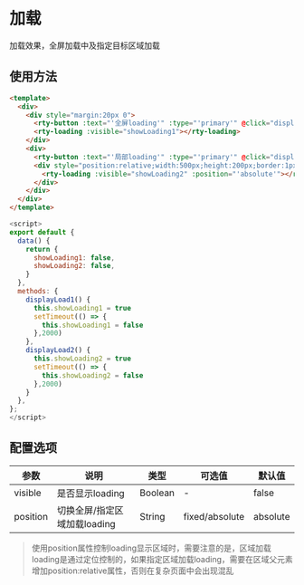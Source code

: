 # 加载
加载效果，全屏加载中及指定目标区域加载

## 使用方法
``` html
<template>
  <div>
    <div style="margin:20px 0">
      <rty-button :text="'全屏loading'" :type="'primary'" @click="displayLoad1"></rty-button>
      <rty-loading :visible="showLoading1"></rty-loading>
    </div>
    <div>
      <rty-button :text="'局部loading'" :type="'primary'" @click="displayLoad2"></rty-button>
      <div style="position:relative;width:500px;height:200px;border:1px solid #333;">
        <rty-loading :visible="showLoading2" :position="'absolute'"></rty-loading>
      </div>
    </div>
  </div>
</template>
```
``` js
<script>
export default {
  data() {
    return {
      showLoading1: false,
      showLoading2: false,
    }
  },
  methods: {
    displayLoad1() {
      this.showLoading1 = true
      setTimeout(() => {
        this.showLoading1 = false
      },2000)
    },
    displayLoad2() {
      this.showLoading2 = true
      setTimeout(() => {
        this.showLoading2 = false
      },2000)
    }
  },
};
</script>
```

## 配置选项
| 参数 | 说明 | 类型 | 可选值 | 默认值 |
|-|-|-|-|-|
| visible | 是否显示loading | Boolean | - | false |
| position | 切换全屏/指定区域加载loading | String | fixed/absolute | absolute |
> 使用position属性控制loading显示区域时，需要注意的是，区域加载loading是通过定位控制的，如果指定区域加载loading，需要在区域父元素增加position:relative属性，否则在复杂页面中会出现混乱